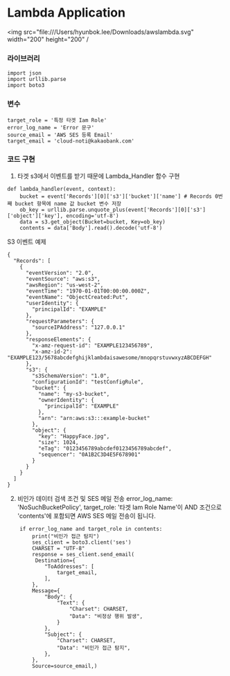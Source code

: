 # Lambda Application 
<img src="file:///Users/hyunbok.lee/Downloads/awslambda.svg" width="200" height="200" /


### 라이브러리

```
import json
import urllib.parse
import boto3
```

### 변수 
```
target_role = '특정 타겟 Iam Role' 
error_log_name = 'Error 문구'
source_email = 'AWS SES 등록 Email'
target_email = 'cloud-noti@kakaobank.com'

```

### 코드 구현
1. 타겟 s3에서 이벤트를 받기 때문에 Lambda_Handler 함수 구현 
```
def lambda_handler(event, context):
    bucket = event['Records'][0]['s3']['bucket']['name'] # Records 0번째 bucket 항목에 name 값 bucket 변수 저장 
    ob_key = urllib.parse.unquote_plus(event['Records'][0]['s3']['object']['key'], encoding='utf-8')  
    data = s3.get_object(Bucket=bucket, Key=ob_key) 
    contents = data['Body'].read().decode('utf-8')
```
S3 이벤트 예제 
```
{
  "Records": [
    {
      "eventVersion": "2.0",
      "eventSource": "aws:s3",
      "awsRegion": "us-west-2",
      "eventTime": "1970-01-01T00:00:00.000Z",
      "eventName": "ObjectCreated:Put",
      "userIdentity": {
        "principalId": "EXAMPLE"
      },
      "requestParameters": {
        "sourceIPAddress": "127.0.0.1"
      },
      "responseElements": {
        "x-amz-request-id": "EXAMPLE123456789",
        "x-amz-id-2": "EXAMPLE123/5678abcdefghijklambdaisawesome/mnopqrstuvwxyzABCDEFGH"
      },
      "s3": {
        "s3SchemaVersion": "1.0",
        "configurationId": "testConfigRule",
        "bucket": {
          "name": "my-s3-bucket",
          "ownerIdentity": {
            "principalId": "EXAMPLE"
          },
          "arn": "arn:aws:s3:::example-bucket"
        },
        "object": {
          "key": "HappyFace.jpg",
          "size": 1024,
          "eTag": "0123456789abcdef0123456789abcdef",
          "sequencer": "0A1B2C3D4E5F678901"
        }
      }
    }
  ]
}
```

2. 비인가 데이터 검색 조건 및 SES 메일 전송 
  error_log_name: 'NoSuchBucketPolicy', target_role: '타겟 Iam Role Name'이 AND 조건으로 'contents'에 포함되면 
  AWS SES 메일 전송이 됩니다. 
  
```
    if error_log_name and target_role in contents:
        print("비인가 접근 탐지")
        ses_client = boto3.client('ses')
        CHARSET = "UTF-8"
        response = ses_client.send_email(
         Destination={
            "ToAddresses": [
                target_email,
            ],
        },
        Message={
            "Body": {
                "Text": {
                    "Charset": CHARSET,
                    "Data": "비정상 행위 발생",
                }
            },
            "Subject": {
                "Charset": CHARSET,
                "Data": "비인가 접근 탐지",
            },
        },
        Source=source_email,)
```
